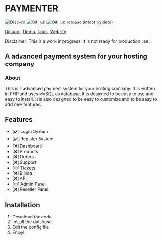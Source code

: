 # PAYMENTER
[![Discord](https://img.shields.io/discord/882318291014651924.svg?logo=discord)](https://discord.gg/xB4UUT3XQg)
[![GitHub](https://img.shields.io/github/license/paymenter/paymenter)](https://github.com/Paymenter/paymenter/blob/master/LICENSE)
[![GitHub release (latest by date)](https://img.shields.io/github/v/release/paymenter/paymenter)](https://github.com/Paymenter/paymenter/releases)

[Discord](https://discord.gg/xB4UUT3XQg), [Demo](https://demo.paymenter.org), [Docs](https://docs.paymenter.org), [Website](https://paymenter.org)

Disclaimer: This is a work in progress. It is not ready for production use.
## A advanced payment system for your hosting company
### About

This is a advanced payment system for your hosting company. It is written in PHP and uses MySQL as database. It is designed to be easy to use and easy to install. It is also designed to be easy to customize and to be easy to add new features.

## Features
- [✔️] Login System
- [✔️] Register System
- [❌] Dashboard
- [❌] Products
- [❌] Orders
- [❌] Support
- [⚙️] Tickets
- [❌] Billing
- [❌] API
- [⚙️] Admin Panel
- [❌] Reseller Panel

## Installation
1. Download the code
2. Install the database
3. Edit the config file
4. Enjoy!